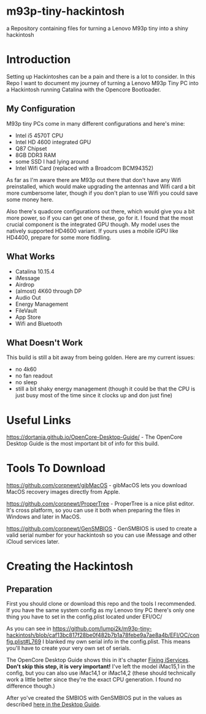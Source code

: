 # m93p-tiny-hackintosh
a Repository containing files for turning a Lenovo M93p tiny into a shiny hackintosh
# Introduction
Setting up Hackintoshes can be a pain and there is a lot to consider. In this Repo I want to document my journey of turning a Lenovo M93p Tiny PC into a Hackintosh running Catalina with the Opencore Bootloader.

 ## My Configuration

 M93p tiny PCs come in many different configurations and here's mine:

 - Intel i5 4570T CPU
 - Intel HD 4600 integrated GPU
 - Q87 Chipset
 - 8GB DDR3 RAM
 - some SSD I had lying around
 - Intel Wifi Card (replaced with a Broadcom BCM94352)

 As far as I'm aware there are M93p out there that don't have any Wifi preinstalled, which would make upgrading the antennas and Wifi card a bit more cumbersome later, though if you don't plan to use Wifi you could save some money here.

 Also there's quadcore configurations out there, which would give you a bit more power, so if you can get one of these, go for it. I found that the most crucial component is the integrated GPU though. My model uses the natively supported HD4600 variant. If yours uses a mobile iGPU like HD4400, prepare for some more fiddling.

 ## What Works

 - Catalina 10.15.4
 - iMessage
 - Airdrop
 - (almost) 4K60 through DP
 - Audio Out
 - Energy Management
 - FileVault
 - App Store
 - Wifi and Bluetooth

 ## What Doesn't Work

 This build is still a bit away from being golden. Here are my current issues:

 - no 4k60
 - no fan readout
 - no sleep
 - still a bit shaky energy management (though it could be that the CPU is just busy most of the time since it clocks up and don just fine)


# Useful Links
https://dortania.github.io/OpenCore-Desktop-Guide/ - The OpenCore Desktop Guide is the most important bit of info for this build.
# Tools To Download
https://github.com/corpnewt/gibMacOS - gibMacOS lets you download MacOS recovery images directly from Apple.

https://github.com/corpnewt/ProperTree - ProperTree is a nice plist editor. It's cross platform, so you can use it both when preparing the files in Windows and later in MacOS.

https://github.com/corpnewt/GenSMBIOS - GenSMBIOS is used to create a valid serial number for your hackintosh so you can use iMessage and other iCloud services later.
# Creating the Hackintosh
## Preparation
First you should clone or download this repo and the tools I recommended. If you have the same system config as my Lenovo tiny PC there's only one thing you have to set in the config.plist located under EFI/OC/

As you can see in https://github.com/lumpi2k/m93p-tiny-hackintosh/blob/caf13bc817f28be0f482b7b1a78febe9a7ae8a4b/EFI/OC/config.plist#L769 I blanked my own serial info in the config.plist. This means you'll have to create your very own set of serials.

The OpenCore Desktop Guide shows this in it's chapter  [Fixing iServices][1]. **Don't skip this step, it is very important!** I've left the model iMac15,1 in the config, but you can also use iMac14,1 or iMac14,2 (these should technically work a little better since they're the exact CPU generation. I found no difference though.)

After yo've created the SMBIOS with GenSMBIOS put in the values as described [here in the Desktop Guide][2].



[1]:https://dortania.github.io/OpenCore-Desktop-Guide/post-install/iservices.html
[2]: https://dortania.github.io/OpenCore-Desktop-Guide/config.plist/haswell.html#platforminfo